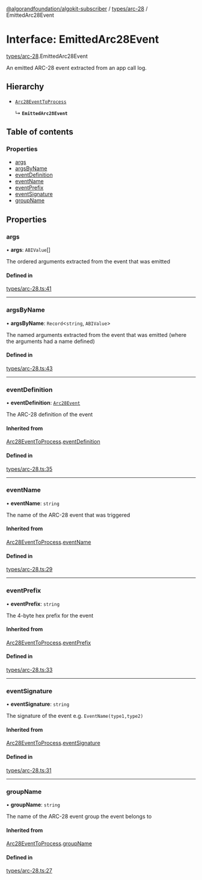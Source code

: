 [@algorandfoundation/algokit-subscriber](../README.md) / [types/arc-28](../modules/types_arc_28.md) / EmittedArc28Event

# Interface: EmittedArc28Event

[types/arc-28](../modules/types_arc_28.md).EmittedArc28Event

An emitted ARC-28 event extracted from an app call log.

## Hierarchy

- [`Arc28EventToProcess`](types_arc_28.Arc28EventToProcess.md)

  ↳ **`EmittedArc28Event`**

## Table of contents

### Properties

- [args](types_arc_28.EmittedArc28Event.md#args)
- [argsByName](types_arc_28.EmittedArc28Event.md#argsbyname)
- [eventDefinition](types_arc_28.EmittedArc28Event.md#eventdefinition)
- [eventName](types_arc_28.EmittedArc28Event.md#eventname)
- [eventPrefix](types_arc_28.EmittedArc28Event.md#eventprefix)
- [eventSignature](types_arc_28.EmittedArc28Event.md#eventsignature)
- [groupName](types_arc_28.EmittedArc28Event.md#groupname)

## Properties

### args

• **args**: `ABIValue`[]

The ordered arguments extracted from the event that was emitted

#### Defined in

[types/arc-28.ts:41](https://github.com/algorandfoundation/algokit-subscriber-ts/blob/main/src/types/arc-28.ts#L41)

---

### argsByName

• **argsByName**: `Record`\<`string`, `ABIValue`\>

The named arguments extracted from the event that was emitted (where the arguments had a name defined)

#### Defined in

[types/arc-28.ts:43](https://github.com/algorandfoundation/algokit-subscriber-ts/blob/main/src/types/arc-28.ts#L43)

---

### eventDefinition

• **eventDefinition**: [`Arc28Event`](types_arc_28.Arc28Event.md)

The ARC-28 definition of the event

#### Inherited from

[Arc28EventToProcess](types_arc_28.Arc28EventToProcess.md).[eventDefinition](types_arc_28.Arc28EventToProcess.md#eventdefinition)

#### Defined in

[types/arc-28.ts:35](https://github.com/algorandfoundation/algokit-subscriber-ts/blob/main/src/types/arc-28.ts#L35)

---

### eventName

• **eventName**: `string`

The name of the ARC-28 event that was triggered

#### Inherited from

[Arc28EventToProcess](types_arc_28.Arc28EventToProcess.md).[eventName](types_arc_28.Arc28EventToProcess.md#eventname)

#### Defined in

[types/arc-28.ts:29](https://github.com/algorandfoundation/algokit-subscriber-ts/blob/main/src/types/arc-28.ts#L29)

---

### eventPrefix

• **eventPrefix**: `string`

The 4-byte hex prefix for the event

#### Inherited from

[Arc28EventToProcess](types_arc_28.Arc28EventToProcess.md).[eventPrefix](types_arc_28.Arc28EventToProcess.md#eventprefix)

#### Defined in

[types/arc-28.ts:33](https://github.com/algorandfoundation/algokit-subscriber-ts/blob/main/src/types/arc-28.ts#L33)

---

### eventSignature

• **eventSignature**: `string`

The signature of the event e.g. `EventName(type1,type2)`

#### Inherited from

[Arc28EventToProcess](types_arc_28.Arc28EventToProcess.md).[eventSignature](types_arc_28.Arc28EventToProcess.md#eventsignature)

#### Defined in

[types/arc-28.ts:31](https://github.com/algorandfoundation/algokit-subscriber-ts/blob/main/src/types/arc-28.ts#L31)

---

### groupName

• **groupName**: `string`

The name of the ARC-28 event group the event belongs to

#### Inherited from

[Arc28EventToProcess](types_arc_28.Arc28EventToProcess.md).[groupName](types_arc_28.Arc28EventToProcess.md#groupname)

#### Defined in

[types/arc-28.ts:27](https://github.com/algorandfoundation/algokit-subscriber-ts/blob/main/src/types/arc-28.ts#L27)
